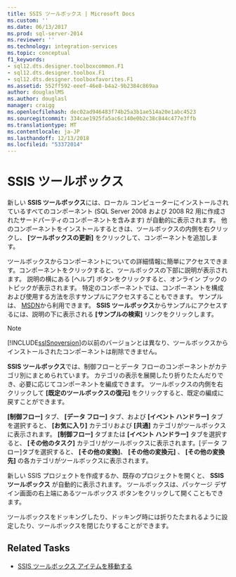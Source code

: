 ```yaml
---
title: SSIS ツールボックス | Microsoft Docs
ms.custom: ''
ms.date: 06/13/2017
ms.prod: sql-server-2014
ms.reviewer: ''
ms.technology: integration-services
ms.topic: conceptual
f1_keywords:
- sql12.dts.designer.toolboxcommon.F1
- sql12.dts.designer.toolbox.F1
- sql12.dts.designer.toolboxfavorites.F1
ms.assetid: 552ff592-eeef-46e8-b4a2-9b2384c869aa
author: douglaslMS
ms.author: douglasl
manager: craigg
ms.openlocfilehash: dec02ad946483f74b25a3b1ae514a20e1abc4523
ms.sourcegitcommit: 334cae1925fa5ac6c140e0b2c38c844c477e3ffb
ms.translationtype: MT
ms.contentlocale: ja-JP
ms.lasthandoff: 12/13/2018
ms.locfileid: "53372014"
---
```

# <a name="ssis-toolbox"></a>SSIS ツールボックス
  新しい **SSIS ツールボックス**には、ローカル コンピューターにインストールされているすべてのコンポーネント (SQL Server 2008 および 2008 R2 用に作成されたサードパーティのコンポーネントを含みます) が自動的に表示されます。 他のコンポーネントをインストールするときは、ツールボックスの内側を右クリックし、 **[ツールボックスの更新]** をクリックして、コンポーネントを追加します。  
  
 ツールボックスからコンポーネントについての詳細情報に簡単にアクセスできます。コンポーネントをクリックすると、ツールボックスの下部に説明が表示されます。 説明の横にある [ヘルプ] ボタンをクリックすると、オンライン ブックのトピックが表示されます。 特定のコンポーネントでは、コンポーネントを構成および使用する方法を示すサンプルにアクセスすることもできます。 サンプルは、 [MSDN](https://go.microsoft.com/fwlink/?LinkId=259189)から利用できます。 **SSIS ツールボックス**からサンプルにアクセスするには、説明の下に表示される **[サンプルの検索]** リンクをクリックします。  
  
> [!NOTE]  
>  [!INCLUDE[ssISnoversion](../includes/ssisnoversion-md.md)]の以前のバージョンとは異なり、ツールボックスからインストールされたコンポーネントは削除できません。  
  
 **SSIS ツールボックス**では、制御フローとデータ フローのコンポーネントがカテゴリ別にまとめられています。  カテゴリの表示を展開したり折りたたんだりでき、必要に応じてコンポーネントを編成できます。  ツールボックスの内側を右クリックして **[既定のツールボックスの復元]** をクリックすると、既定の編成に戻すことができます。  
  
 **[制御フロー]** タブ、 **[データ フロー]** タブ、および **[イベント ハンドラー]** タブを選択すると、 **[お気に入り]** カテゴリおよび **[共通]** カテゴリがツールボックスに表示されます。 **[制御フロー]** タブまたは **[イベント ハンドラー]** タブを選択すると、 **[その他のタスク]** カテゴリがツールボックスに表示されます。[データ フロー]タブを選択すると、 **[その他の変換]**、 **[その他の変換元]** 、 **[その他の変換先]** の各カテゴリがツールボックスに表示されます。  
  
 新しい SSIS プロジェクトを作成するか、既存のプロジェクトを開くと、 **SSIS ツールボックス** が自動的に表示されます。 ツールボックスは、パッケージ デザイン画面の右上端にあるツールボックス ボタンをクリックして開くこともできます。  
  
 ツールボックスをドッキングしたり、ドッキング時には折りたたまれるように設定したり、ツールボックスを閉じたりすることができます。  
  
## <a name="related-tasks"></a>Related Tasks  
  
-   [SSIS ツールボックス アイテムを移動する](../../2014/integration-services/move-ssis-toolbox-items.md)  
  
  
